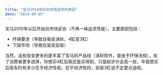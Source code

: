```yaml
---
title: "宝马2010年后向市场妥协的原因"
date: "2019-09-05"
---
```


宝马2010年以后开始向市场妥协（不再一味追求性能），主要原因包括：

- 环保要求（导致自吸变涡轮，4缸变3缸）
- 下探市场（导致后驱变前驱）

当然，这些改变更多的是丰富了宝马的产品线（涡轮除外，是由于环保法规），给了消费者更多选择，你想买4缸后驱还是买得到，只是起步价会高一些，毕竟想买后驱车的有多少在乎经济性呢。在乎经济性的，前驱3缸说不定更合适呢。
